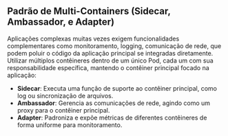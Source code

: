 ## Padrão de Multi-Containers (Sidecar, Ambassador, e Adapter)
Aplicações complexas muitas vezes exigem funcionalidades complementares como monitoramento, logging, comunicação de rede, que podem poluir o código da aplicação principal se integradas diretamente.
Utilizar múltiplos contêineres dentro de um único Pod, cada um com sua responsabilidade específica, mantendo o contêiner principal focado na aplicação:

- **Sidecar**: Executa uma função de suporte ao contêiner principal, como log ou sincronização de arquivos.
- **Ambassador**: Gerencia as comunicações de rede, agindo como um proxy para o contêiner principal.
- **Adapter**: Padroniza e expõe métricas de diferentes contêineres de forma uniforme para monitoramento. 